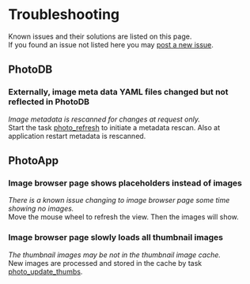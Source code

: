 # Troubleshooting

Known issues and their solutions are listed on this page.  
If you found an issue not listed here you may [post a new issue](https://github.com/Nature40/audiodb/issues).

## PhotoDB

### Externally, image meta data YAML files changed but not reflected in PhotoDB

*Image metadata is rescanned for changes at request only.*  
Start the task [photo_refresh](photodb_tasks.md) to initiate a metadata rescan. Also at application restart metadata is rescanned.

## PhotoApp

### Image browser page shows placeholders instead of images

*There is a known issue changing to image browser page some time showing no images.*  
Move the mouse wheel to refresh the view. Then the images will show.

### Image browser page slowly loads all thumbnail images

*The thumbnail images may be not in the thumbnail image cache.*  
New images are processed and stored in the cache by task [photo_update_thumbs](photodb_tasks.md).
